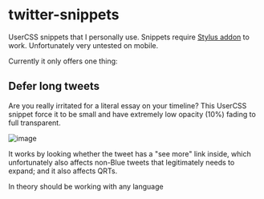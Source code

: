 # twitter-snippets
UserCSS snippets that I personally use. Snippets require [Stylus addon](https://add0n.com/stylus.html) to work. Unfortunately very untested on mobile.

Currently it only offers one thing:
## Defer long tweets
Are you really irritated for a literal essay on your timeline? This UserCSS snippet force it to be small and have extremely low opacity (10%) fading to full transparent.

![image](https://github.com/diyachan/twitter-snippets/assets/7719971/8d0acd8a-4b98-44ac-8015-7d95b7cbc4b1)

It works by looking whether the tweet has a "see more" link inside, which unfortunately also affects non-Blue tweets that legitimately needs to expand; and it also affects QRTs.

In theory should be working with any language
